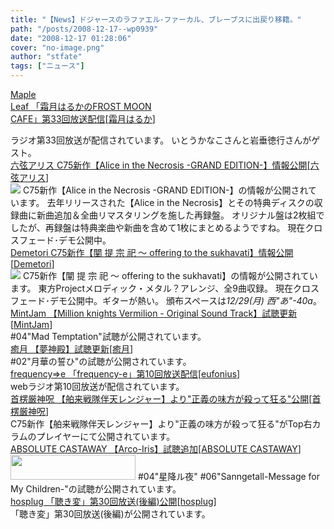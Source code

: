 ```yaml
---
title: "【News】ドジャースのラファエル･ファーカル、ブレーブスに出戻り移籍。"
path: "/posts/2008-12-17--wp0939"
date: "2008-12-17 01:28:06"
cover: "no-image.png"
author: "stfate"
tags: ["ニュース"]
---
```


<style type="text/css">
<!--
p {white-space: pre-wrap};
-->
</style>

<a class="topics" href="http://www.timerocket.co.jp/fmc/" target="_blank">Maple Leaf 「霜月はるかのFROST MOON CAFE」第33回放送配信</a><span class="junre">[<a href="http://shimotsukin.com/" target="_blank">霜月はるか</a>]</span>
<div class="news">ラジオ第33回放送が配信されています。
いとうかなこさんと岩垂徳行さんがゲスト。</div>
<a class="topics" href="http://www.rokugen.net/" target="_blank">六弦アリス C75新作【Alice in the Necrosis -GRAND EDITION-】情報公開</a><span class="junre">[<a href="http://www.rokugen.net/" target="_blank">六弦アリス</a>]</span>
<div class="news"><a href="http://www.rokugen.net/" target="_blank"><img src="http://www.rokugen.net/images/link/400x80.jpg"></a>
C75新作【Alice in the Necrosis -GRAND EDITION-】の情報が公開されています。
去年リリースされた【Alice in the Necrosis】とその特典ディスクの収録曲に新曲追加＆全曲リマスタリングを施した再録盤。
オリジナル盤は2枚組でしたが、再録盤は特典楽曲や新曲を含めて1枚にまとめるようですね。
現在クロスフェード･デモ公開中。</div>
<a class="topics" href="http://www.kawachi.zaq.ne.jp/demetori/" target="_blank">Demetori C75新作【闡 提 宗 祀 ～ offering to the sukhavati】情報公開</a><span class="junre">[<a href="http://www.kawachi.zaq.ne.jp/demetori/" target="_blank">Demetori</a>]</span>
<div class="news"><a href="http://www.kawachi.zaq.ne.jp/demetori/" target="_blank"><img src="http://www.kawachi.zaq.ne.jp/demetori/images/sukhavati_banner.jpg"></a>
C75新作【闡 提 宗 祀 ～ offering to the sukhavati】の情報が公開されています。
東方Projectメロディック・メタル？アレンジ、全9曲収録。
現在クロスフェード･デモ公開中。ギターが熱い。
頒布スペースは<em>12/29(月) 西"あ"-40a</em>。</div>
<a class="topics" href="http://www.mintjam.net/mj/index.html" target="_blank">MintJam 【Million knights Vermilion - Original Sound Track】試聴更新</a><span class="junre">[<a href="http://www.mintjam.net/mj/index.html" target="_blank">MintJam</a>]</span>
<div class="news">#04"Mad Temptation"試聴が公開されています。</div>
<a class="topics" href="http://www.team-e.co.jp/sp/yumeshinden/" target="_blank">癒月 【夢神殿】試聴更新</a><span class="junre">[<a href="http://aonokioku.sakura.ne.jp/" target="_blank">癒月</a>]</span>
<div class="news">#02"月華の誓ひ"の試聴が公開されています。</div>
<a class="topics" href="http://eufonius.net/" target="_blank">frequency⇒e 「frequency-e」第10回放送配信</a><span class="junre">[<a href="http://eufonius.net/" target="_blank">eufonius</a>]</span>
<div class="news">webラジオ第10回放送が配信されています。</div>
<a class="topics" href="http://www.human-bbq.com/" target="_blank">首楞厳神呪 【舶来戦隊伴天レンジャー】より"正義の味方が殺って狂る"公開</a><span class="junre">[<a href="http://www.human-bbq.com/" target="_blank">首楞厳神呪</a>]</span>
<div class="news">C75新作【舶来戦隊伴天レンジャー】より"正義の味方が殺って狂る"がTop右カラムのプレイヤーにて公開されています。</div>
<a class="topics" href="http://shule-aroon.sakura.ne.jp/arco-iris/" target="_blank">ABSOLUTE CASTAWAY 【Arco-Iris】試聴追加</a><span class="junre">[<a href="http://shule-aroon.sakura.ne.jp/" target="_blank">ABSOLUTE CASTAWAY</a>]</span>
<div class="news"><a href="http://shule-aroon.sakura.ne.jp/arco-iris/" target="_blank"><img src="http://shule-aroon.sakura.ne.jp/arco-iris/banner_b.jpg" border=0 width=200 height=40></a>
#04"星降ル夜" #06"Sanngetall-Message for My Children-"の試聴が公開されています。</div>
<a class="topics" href="http://www.hosplug.com/index.html" target="_blank">hosplug 「聴き変」第30回放送(後編)公開</a><span class="junre">[<a href="http://www.hosplug.com/index.html" target="_blank">hosplug</a>]</span>
<div class="news">「聴き変」第30回放送(後編)が公開されています。</div>

